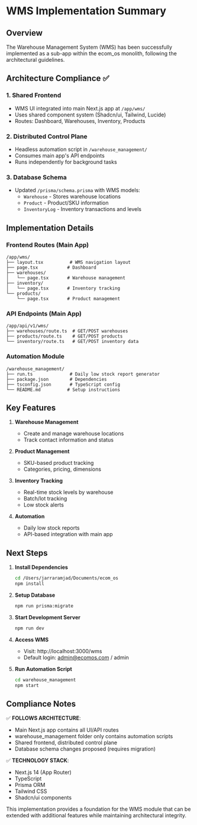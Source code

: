 # WMS Implementation Summary

## Overview
The Warehouse Management System (WMS) has been successfully implemented as a sub-app within the ecom_os monolith, following the architectural guidelines.

## Architecture Compliance ✅

### 1. **Shared Frontend** 
- WMS UI integrated into main Next.js app at `/app/wms/`
- Uses shared component system (Shadcn/ui, Tailwind, Lucide)
- Routes: Dashboard, Warehouses, Inventory, Products

### 2. **Distributed Control Plane**
- Headless automation script in `/warehouse_management/`
- Consumes main app's API endpoints
- Runs independently for background tasks

### 3. **Database Schema**
- Updated `/prisma/schema.prisma` with WMS models:
  - `Warehouse` - Stores warehouse locations
  - `Product` - Product/SKU information
  - `InventoryLog` - Inventory transactions and levels

## Implementation Details

### Frontend Routes (Main App)
```
/app/wms/
├── layout.tsx          # WMS navigation layout
├── page.tsx           # Dashboard
├── warehouses/
│   └── page.tsx       # Warehouse management
├── inventory/
│   └── page.tsx       # Inventory tracking
└── products/
    └── page.tsx       # Product management
```

### API Endpoints (Main App)
```
/app/api/v1/wms/
├── warehouses/route.ts  # GET/POST warehouses
├── products/route.ts    # GET/POST products
└── inventory/route.ts   # GET/POST inventory data
```

### Automation Module
```
/warehouse_management/
├── run.ts              # Daily low stock report generator
├── package.json        # Dependencies
├── tsconfig.json       # TypeScript config
└── README.md          # Setup instructions
```

## Key Features

1. **Warehouse Management**
   - Create and manage warehouse locations
   - Track contact information and status

2. **Product Management**
   - SKU-based product tracking
   - Categories, pricing, dimensions

3. **Inventory Tracking**
   - Real-time stock levels by warehouse
   - Batch/lot tracking
   - Low stock alerts

4. **Automation**
   - Daily low stock reports
   - API-based integration with main app

## Next Steps

1. **Install Dependencies**
   ```bash
   cd /Users/jarraramjad/Documents/ecom_os
   npm install
   ```

2. **Setup Database**
   ```bash
   npm run prisma:migrate
   ```

3. **Start Development Server**
   ```bash
   npm run dev
   ```

4. **Access WMS**
   - Visit: http://localhost:3000/wms
   - Default login: admin@ecomos.com / admin

5. **Run Automation Script**
   ```bash
   cd warehouse_management
   npm start
   ```

## Compliance Notes

✅ **FOLLOWS ARCHITECTURE**: 
- Main Next.js app contains all UI/API routes
- warehouse_management folder only contains automation scripts
- Shared frontend, distributed control plane
- Database schema changes proposed (requires migration)

✅ **TECHNOLOGY STACK**:
- Next.js 14 (App Router)
- TypeScript
- Prisma ORM
- Tailwind CSS
- Shadcn/ui components

This implementation provides a foundation for the WMS module that can be extended with additional features while maintaining architectural integrity.